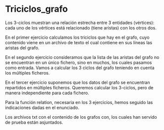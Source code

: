 # Triciclos_grafo
Los 3-ciclos muestran una relación estrecha entre 3 entidades (vértices): cada uno
de los vértices está relacionado (tiene aristas) con los otros dos.

En el primer ejercicio calculamos los triciclos que hay en el grafo, cuyo contenido viene en un archivo de texto
el cual contiene en sus líneas las aristas del grafo.

En el segundo ejercicio consideramos que la lista de las aristas del grafo no se encuentran en un único fichero,
sino en muchos, los cuales pasamos como entrada. Vamos a calcular los 3 ciclos del grafo teniendo en cuenta los múltiples ficheros.

En el tercer ejercicio suponemos que los datos del grafo se encuentran repartidos en múltiples ficheros. Queremos
calcular los 3-ciclos, pero de manera independiente para cada fichero.

Para la función relation, necesaria en los 3 ejercicios, hemos seguido las indicaciones dadas en el enunciado.

Los archivos txt con el contenido de los grafos con, los cuales han servido de prueba están asjuntados.
